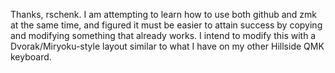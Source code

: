Thanks, rschenk. I am attempting to learn how to use both github and zmk at the same time, and figured it must be easier to attain success by copying and modifying something that already works. I intend to modify this with a Dvorak/Miryoku-style layout similar to what I have on my other Hillside QMK keyboard.
